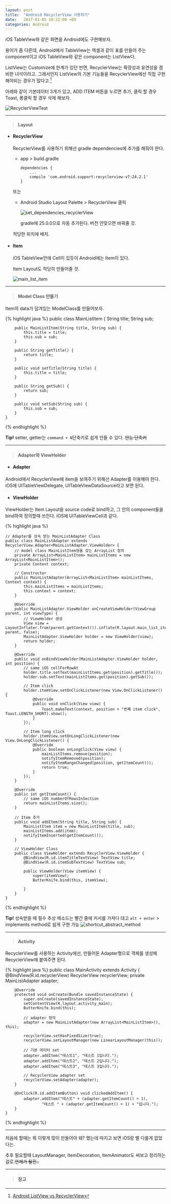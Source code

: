 ```yaml
---
layout: post
title:  "Android RecyclerView 사용하기"
date:   2017-01-05 10:32:00 +09
categories: Android
---
```


iOS TableView와 같은 화면을 Android에도 구현해보자.

용어가 좀 다른데, Android에서 TableView는 엑셀과 같이 표를 만들어 주는 component이고 iOS TableView와 같은 component는 ListView다.

ListView는 Customize에 한계가 있던 반면, RecyclerView는 확장성과 유연성을 겸비한 녀석이라고. 그래서인지 ListView의 기본 기능들을 RecyclerView에선 직접 구현해야되는 경우가 많다고.[^1]


아래와 같이 기본데이터 3개가 있고, ADD ITEM 버튼을 누르면 추가, 클릭 할 경우 Toast, 롱클릭 할 경우 삭제 해보자.

![RecyclerViewTest](/assets/images/android_recyclerView/recyclerView_test.png)

---

>#### Layout

* #### RecyclerView

  RecyclerView를 사용하기 위해선 gradle dependencies에 추가를 해줘야 한다.

  * app > build.gradle

        dependencies {
            ...
            compile 'com.android.support:recyclerview-v7:24.2.1'
        }

  또는

  * Android Studio Layout Palette > RecyclerView 클릭

    ![set_dependencies_recyclerView](/assets/images/android_recyclerView/set_dependencies_recyclerView.png)

    gradle에 25.0.0으로 자동 추가된다. 버전 안맞으면 바꿔줄 것.

  적당한 위치에 배치.

* #### Item

  iOS TableView안에 Cell이 있듯이 Android에는 Item이 있다.

  Item Layout도 적당히 만들어줄 것.

  ![main_list_item](/assets/images/android_recyclerView/main_list_item.png)

---

>#### Model Class 만들기

Item의 data가 담겨있는 ModelClass를 만들어보자.

{% highlight java %}
    public class MainListItem {
        String title;
        String sub;

        public MainListItem(String title, String sub) {
            this.title = title;
            this.sub = sub;
        }

        public String getTitle() {
            return title;
        }

        public void setTitle(String title) {
            this.title = title;
        }

        public String getSub() {
            return sub;
        }

        public void setSub(String sub) {
            this.sub = sub;
        }
    }
{% endhighlight %}

**Tip!** setter, getter는 `command + N`단축키로 쉽게 만들 수 있다. ~~만능 단축키~~

---

>#### Adapter와 ViewHolder

* #### Adapter

Android에서 RecyclerView에 item을 보여주기 위해선 Adapter를 이용해야 한다.
iOS에 UITableViewDelegate, UITableViewDataSource라고 보면 된다.

* #### ViewHolder

ViewHolder는 Item Layout을 source code로 bind하고, 그 안의 component들을 bind하여 정의할때 쓰인다. iOS에 UITableViewCell과 같다.

{% highlight java %}

    // Adapter를 상속 받는 MainListAdapter Class
    public class MainListAdapter extends RecyclerView.Adapter<MainListAdapter.ViewHolder> {
        // model class MainListItem형을 갖는 ArrayList 정의
        private ArrayList<MainListItem> mainListItems = new ArrayList<MainListItem>();
        private Context context;

        // Constructor
        public MainListAdapter(ArrayList<MainListItem> mainListItems, Context context) {
            this.mainListItems = mainListItems;
            this.context = context;
        }

        @Override
        public MainListAdapter.ViewHolder onCreateViewHolder(ViewGroup parent, int viewType) {
            // ViewHolder 생성
            View view = LayoutInflater.from(parent.getContext()).inflate(R.layout.main_list_item, parent, false);
            MainListAdapter.ViewHolder holder = new ViewHolder(view);
            return holder;
        }

        @Override
        public void onBindViewHolder(MainListAdapter.ViewHolder holder, int position) {
            // same iOS cellForRowAt
            holder.title.setText(mainListItems.get(position).getTitle());
            holder.sub.setText(mainListItems.get(position).getSub());

            // Item click
            holder.itemView.setOnClickListener(new View.OnClickListener() {
                @Override
                public void onClick(View view) {
                    Toast.makeText(context, position + "번째 item click", Toast.LENGTH_SHORT).show();
                }
            });

            // Item long click
            holder.itemView.setOnLongClickListener(new View.OnLongClickListener() {
                @Override
                public boolean onLongClick(View view) {
                    mainListItems.remove(position);
                    notifyItemRemoved(position);
                    notifyItemRangeChanged(position, getItemCount());
                    return true;
                }
            });
        }

        @Override
        public int getItemCount() {
            // same iOS numberOfRowsInSection
            return mainListItems.size();
        }

        // Item 추가
        public void addItem(String title, String sub) {
            MainListItem item = new MainListItem(title, sub);
            mainListItems.add(item);
            notifyItemInserted(getItemCount());
        }

        // ViewHolder Class
        public class ViewHolder extends RecyclerView.ViewHolder {
            @BindView(R.id.itemTitleTextView) TextView title;
            @BindView(R.id.itemSubTextView) TextView sub;

            public ViewHolder(View itemView) {
                super(itemView);
                ButterKnife.bind(this, itemView);

            }
        }
    }

{% endhighlight %}

**Tip!** 상속받을 때 필수 추상 메소드는 빨간 줄에 커서를 가져다 대고 `alt + enter` > implements method로 쉽게 구현 가능
![shortcut_abstract_method](/assets/images/android_recyclerView/shortcut_abstract_method.png)

---

>#### Activity

RecyclerView를 사용하는 Activity에선, 만들어둔 Adapter형으로 객체를 생성해 RecyclerView에 붙여주면 된다.

{% highlight java %}
    public class MainActivity extends Activity {
        @BindView(R.id.recyclerView) RecyclerView recyclerView;
        private MainListAdapter adapter;

        @Override
        protected void onCreate(Bundle savedInstanceState) {
            super.onCreate(savedInstanceState);
            setContentView(R.layout.activity_main);
            ButterKnife.bind(this);

            // adapter 정의
            adapter = new MainListAdapter(new ArrayList<MainListItem>(), this);

            recyclerView.setHasFixedSize(true);
            recyclerView.setLayoutManager(new LinearLayoutManager(this));

            // 기본 데이터 set
            adapter.addItem("테스트1", "테스트 1입니다.");
            adapter.addItem("테스트2", "테스트 2입니다.");
            adapter.addItem("테스트3", "테스트 3입니다.");

            // RecyclerView adapter set
            recyclerView.setAdapter(adapter);
        }

        @OnClick(R.id.addItemButton) void clickedAddItem() {
            adapter.addItem("테스트" + (adapter.getItemCount() + 1),
                    "테스트 " + (adapter.getItemCount() + 1) + "입니다.");
        }
    }
{% endhighlight %}

---

처음에 할때는 뭐 이렇게 많이 만들어야 돼? 했는데 따지고 보면 iOS랑 별 다를게 없었다는.

추후 필요할때 LayoutManager, ItemDecoration, ItemAnimator도 써보고 정리하는걸로.~~언제가 될진..~~

---

>#### 참고

[^1]: [Android ListView vs RecyclerView](http://www.truiton.com/2015/03/android-recyclerview-vs-listview-comparison/)
